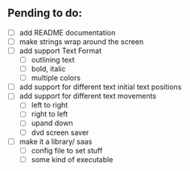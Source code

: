 ## Pending to do:
- [ ] add README documentation
- [ ] make strings wrap around the screen
- [ ] add support Text Format
    - [ ] outlining text 
    - [ ] bold, italic
    - [ ] multiple colors
- [ ] add support for different text  initial text positions
- [ ] add support for different text movements
    - [ ] left to right
    - [ ] right to left
    - [ ] upand down
    - [ ] dvd screen saver
- [ ] make it a library/ saas
    - [ ] config file to set stuff
    - [ ] some kind of executable